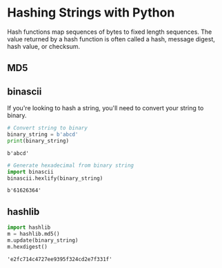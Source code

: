 
# Hashing Strings with Python

Hash functions map sequences of bytes to fixed length sequences. The value returned by a hash function is often called a hash, message digest, hash value, or checksum. 

## MD5

## binascii

If you're looking to hash a string, you'll need to convert your string to binary.


```python
# Convert string to binary
binary_string = b'abcd'
print(binary_string)
```

    b'abcd'



```python
# Generate hexadecimal from binary string
import binascii
binascii.hexlify(binary_string)
```




    b'61626364'



## hashlib


```python
import hashlib
m = hashlib.md5()
m.update(binary_string)
m.hexdigest()
```




    'e2fc714c4727ee9395f324cd2e7f331f'


